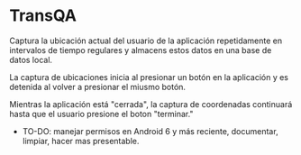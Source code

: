 TransQA
=======

Captura la ubicación actual del usuario de la aplicación repetidamente en intervalos de tiempo regulares y almacens estos datos en una base de datos local.

La captura de ubicaciones inicia al presionar un botón en la aplicación y es detenida al volver a presionar el miusmo botón.

Mientras la aplicación está "cerrada", la captura de coordenadas continuará hasta que el usuario presione el boton "terminar."

* TO-DO: manejar permisos en Android 6 y más reciente, documentar, limpiar, hacer mas presentable.